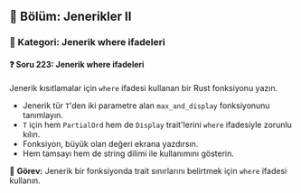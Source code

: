 ## 📘 Bölüm: Jenerikler II  
### 🔹 Kategori: Jenerik where ifadeleri  
#### ❓ Soru 223: Jenerik where ifadeleri

Jenerik kısıtlamalar için `where` ifadesi kullanan bir Rust fonksiyonu yazın.

- Jenerik tür `T`'den iki parametre alan `max_and_display` fonksiyonunu tanımlayın.
- `T` için hem `PartialOrd` hem de `Display` trait'lerini `where` ifadesiyle zorunlu kılın.
- Fonksiyon, büyük olan değeri ekrana yazdırsın.
- Hem tamsayı hem de string dilimi ile kullanımını gösterin.

🔧 **Görev:** Jenerik bir fonksiyonda trait sınırlarını belirtmek için `where` ifadesi kullanın.
